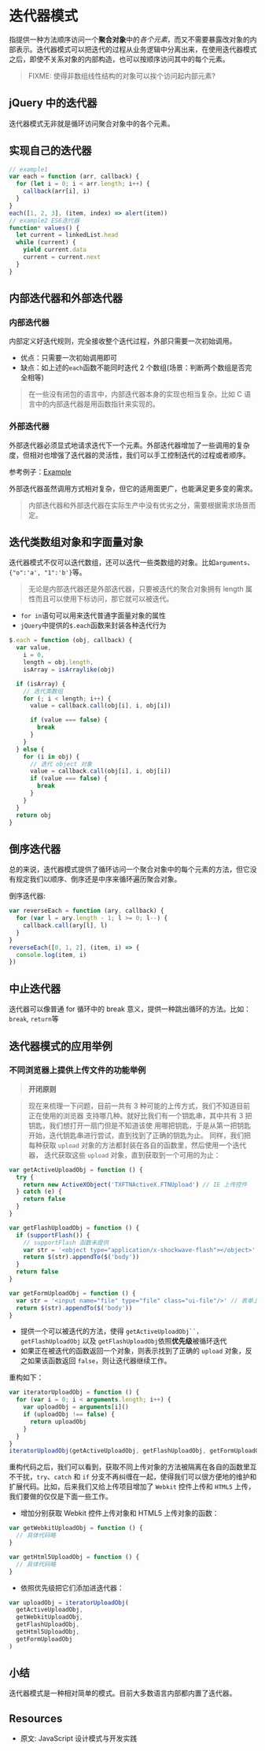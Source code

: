 # 迭代器模式

指提供一种方法顺序访问一个**聚合对象**中的*各个元素*，而又不需要暴露改对象的内部表示。迭代器模式可以把迭代的过程从业务逻辑中分离出来，在使用迭代器模式之后，即使不关系对象的内部构造，也可以按顺序访问其中的每个元素。

> FIXME: 使得非数组线性结构的对象可以挨个访问起内部元素?

## jQuery 中的迭代器

迭代器模式无非就是循环访问聚合对象中的各个元素。

## 实现自己的迭代器

```js
// example1
var each = function (arr, callback) {
  for (let i = 0; i < arr.length; i++) {
    callback(arr[i], i)
  }
}
each([1, 2, 3], (item, index) => alert(item))
// example2 ES6迭代器
function* values() {
  let current = linkedList.head
  while (current) {
    yield current.data
    current = current.next
  }
}
```

## 内部迭代器和外部迭代器

### 内部迭代器

内部定义好迭代规则，完全接收整个迭代过程，外部只需要一次初始调用。

- 优点：只需要一次初始调用即可
- 缺点：如上述的`each`函数不能同时迭代 2 个数组(场景：判断两个数组是否完全相等)

> 在一些没有闭包的语言中，内部迭代器本身的实现也相当复杂。比如 C 语言中的内部迭代器是用函数指针来实现的。

### 外部迭代器

外部迭代器必须显式地请求迭代下一个元素。外部迭代器增加了一些调用的复杂度，但相对也增强了迭代器的灵活性，我们可以手工控制迭代的过程或者顺序。

参考例子：[Example](./iterator.ts)

外部迭代器虽然调用方式相对复杂，但它的适用面更广，也能满足更多变的需求。

> 内部迭代器和外部迭代器在实际生产中没有优劣之分，需要根据需求场景而定。

## 迭代类数组对象和字面量对象

迭代器模式不仅可以迭代数组，还可以迭代一些类数组的对象。比如`arguments`、`{"o":'a', "1":'b'}`等。

> 无论是内部迭代器还是外部迭代器，只要被迭代的聚合对象拥有 length 属性而且可以使用下标访问，那它就可以被迭代。

- `for in`语句可以用来迭代普通字面量对象的属性
- `jQuery`中提供的`$.each`函数来封装各种迭代行为

```js
$.each = function (obj, callback) {
  var value,
    i = 0,
    length = obj.length,
    isArray = isArraylike(obj)

  if (isArray) {
    // 迭代类数组
    for (; i < length; i++) {
      value = callback.call(obj[i], i, obj[i])

      if (value === false) {
        break
      }
    }
  } else {
    for (i in obj) {
      // 迭代 object 对象
      value = callback.call(obj[i], i, obj[i])
      if (value === false) {
        break
      }
    }
  }
  return obj
}
```

## 倒序迭代器

总的来说，迭代器模式提供了循环访问一个聚合对象中的每个元素的方法，但它没有规定我们以顺序、倒序还是中序来循环遍历聚合对象。

倒序迭代器:

```js
var reverseEach = function (ary, callback) {
  for (var l = ary.length - 1; l >= 0; l--) {
    callback.call(ary[l], l)
  }
}
reverseEach([0, 1, 2], (item, i) => {
  console.log(item, i)
})
```

## 中止迭代器

迭代器可以像普通 for 循环中的 break 意义，提供一种跳出循环的方法。比如：`break`, `return`等

## 迭代器模式的应用举例

### 不同浏览器上提供上传文件的功能举例

> **开闭原则**

> 现在来梳理一下问题，目前一共有 3 种可能的上传方式，我们不知道目前正在使用的浏览器
> 支持哪几种。就好比我们有一个钥匙串，其中共有 3 把钥匙，我们想打开一扇门但是不知道该使
> 用哪把钥匙，于是从第一把钥匙开始，迭代钥匙串进行尝试，直到找到了正确的钥匙为止。
> 同样，我们把每种获取 `upload` 对象的方法都封装在各自的函数里，然后使用一个迭代器，
> 迭代获取这些 `upload` 对象，直到获取到一个可用的为止：

```js
var getActiveUploadObj = function () {
  try {
    return new ActiveXObject('TXFTNActiveX.FTNUpload') // IE 上传控件
  } catch (e) {
    return false
  }
}

var getFlashUploadObj = function () {
  if (supportFlash()) {
    // supportFlash 函数未提供
    var str = '<object type="application/x-shockwave-flash"></object>'
    return $(str).appendTo($('body'))
  }
  return false
}

var getFormUploadObj = function () {
  var str = '<input name="file" type="file" class="ui-file"/>' // 表单上传
  return $(str).appendTo($('body'))
}
```

- 提供一个可以被迭代的方法，使得 ` getActiveUploadObj``，getFlashUploadObj ` 以及 `getFlashUploadObj`依照**优先级**被循环迭代
- 如果正在被迭代的函数返回一个对象，则表示找到了正确的 `upload` 对象，反之如果该函数返回 `false`，则让迭代器继续工作。

重构如下：

```js
var iteratorUploadObj = function () {
  for (var i = 0; i < arguments.length; i++) {
    var uploadObj = arguments[i]()
    if (uploadObj !== false) {
      return uploadObj
    }
  }
}
iteratorUploadObj(getActiveUploadObj, getFlashUploadObj, getFormUploadObj)
```

重构代码之后，我们可以看到，获取不同上传对象的方法被隔离在各自的函数里互不干扰，`try`、`catch` 和 `if` 分支不再纠缠在一起，使得我们可以很方便地的维护和扩展代码。比如，后来我们又给上传项目增加了 `Webkit` 控件上传和 `HTML5` 上传，我们要做的仅仅是下面一些工作。

- 增加分别获取 Webkit 控件上传对象和 HTML5 上传对象的函数：

```js
var getWebkitUploadObj = function () {
  // 具体代码略
}

var getHtml5UploadObj = function () {
  // 具体代码略
}
```

- 依照优先级把它们添加进迭代器：

```js
var uploadObj = iteratorUploadObj(
  getActiveUploadObj,
  getWebkitUploadObj,
  getFlashUploadObj,
  getHtml5UploadObj,
  getFormUploadObj
)
```

## 小结

迭代器模式是一种相对简单的模式。目前大多数语言内部都内置了迭代器。

## Resources

- 原文: JavaScript 设计模式与开发实践
